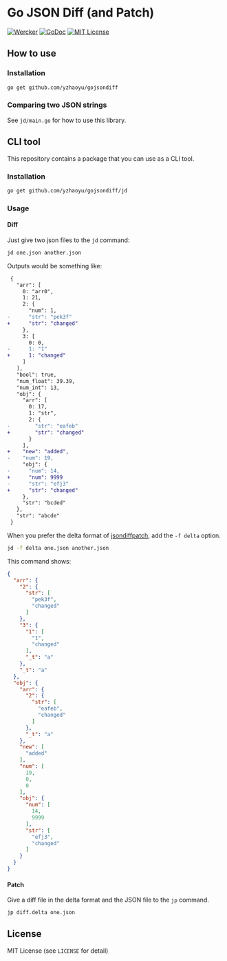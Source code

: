 # Go JSON Diff (and Patch)

[![Wercker](https://app.wercker.com/status/00d70daaf40ce277fd4f10290f097b9d/s/master)][wercker]
[![GoDoc](https://godoc.org/github.com/yudai/gojsondiff?status.svg)][godoc]
[![MIT License](http://img.shields.io/badge/license-MIT-blue.svg)][license]

[wercker]: https://app.wercker.com/project/bykey/00d70daaf40ce277fd4f10290f097b9d
[godoc]: https://godoc.org/github.com/yudai/gojsondiff
[license]: https://github.com/yudai/gojsondiff/blob/master/LICENSE

## How to use

### Installation

```sh
go get github.com/yzhaoyu/gojsondiff
```

### Comparing two JSON strings

See `jd/main.go` for how to use this library.


## CLI tool

This repository contains a package that you can use as a CLI tool.

### Installation

```sh
go get github.com/yzhaoyu/gojsondiff/jd
```

### Usage

#### Diff

Just give two json files to the `jd` command:

```sh
jd one.json another.json
```

Outputs would be something like:

```diff
 {
   "arr": [
     0: "arr0",
     1: 21,
     2: {
       "num": 1,
-      "str": "pek3f"
+      "str": "changed"
     },
     3: [
       0: 0,
-      1: "1"
+      1: "changed"
     ]
   ],
   "bool": true,
   "num_float": 39.39,
   "num_int": 13,
   "obj": {
     "arr": [
       0: 17,
       1: "str",
       2: {
-        "str": "eafeb"
+        "str": "changed"
       }
     ],
+    "new": "added",
-    "num": 19,
     "obj": {
-      "num": 14,
+      "num": 9999
-      "str": "efj3"
+      "str": "changed"
     },
     "str": "bcded"
   },
   "str": "abcde"
 }
```

When you prefer the delta format of [jsondiffpatch](https://github.com/benjamine/jsondiffpatch), add the `-f delta` option.

```sh
jd -f delta one.json another.json
```

This command shows:

```json
{
  "arr": {
    "2": {
      "str": [
        "pek3f",
        "changed"
      ]
    },
    "3": {
      "1": [
        "1",
        "changed"
      ],
      "_t": "a"
    },
    "_t": "a"
  },
  "obj": {
    "arr": {
      "2": {
        "str": [
          "eafeb",
          "changed"
        ]
      },
      "_t": "a"
    },
    "new": [
      "added"
    ],
    "num": [
      19,
      0,
      0
    ],
    "obj": {
      "num": [
        14,
        9999
      ],
      "str": [
        "efj3",
        "changed"
      ]
    }
  }
}
```

#### Patch

Give a diff file in the delta format and the JSON file to the `jp` command.

```sh
jp diff.delta one.json
```


## License

MIT License (see `LICENSE` for detail)
